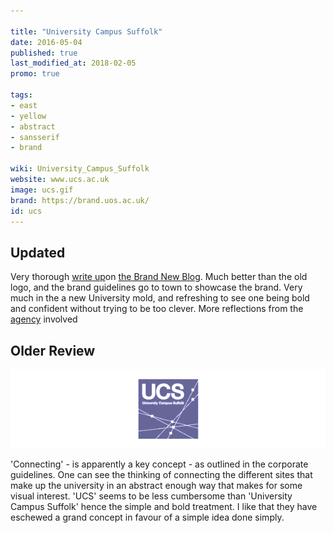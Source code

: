 ```yaml
---

title: "University Campus Suffolk"
date: 2016-05-04
published: true
last_modified_at: 2018-02-05
promo: true

tags:
- east
- yellow
- abstract
- sansserif
- brand

wiki: University_Campus_Suffolk
website: www.ucs.ac.uk
image: ucs.gif
brand: https://brand.uos.ac.uk/
id: ucs
---
```


## Updated

Very thorough [write up][brandnew]on [the Brand New Blog][bn]. Much better than the old logo, and the brand guidelines go to town to showcase the brand. Very much in the a new University mold, and refreshing to see one being bold and confident without trying to be too clever. More reflections from the [agency][case] involved

## Older Review

![Old UCS Logo](/images/unilogos/ucs-old.gif)

'Connecting' - is apparently a key concept - as outlined in the corporate guidelines. One can see the thinking of connecting the different sites that make up the university in an abstract enough way that makes for some visual interest. 'UCS' seems to be less cumbersome than 'University Campus Suffolk' hence the simple and bold treatment. I like that they have eschewed a grand concept in favour of a simple idea done simply.

[brandnew]: https://www.underconsideration.com/brandnew/archives/new_logo_and_identity_for_university_of_suffolk_by_only_studio.php
[bn]: https://www.underconsideration.com/brandnew

[case]: https://onlystudio.co.uk/journal/lessons-successful-university-rebrand-project